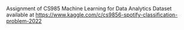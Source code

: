 Assignment of CS985 Machine Learning for Data Analytics
Dataset available at https://www.kaggle.com/c/cs9856-spotify-classification-problem-2022
